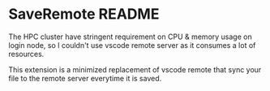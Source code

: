 # SaveRemote README

The HPC cluster have stringent requirement on CPU & memory usage on login node, so I couldn't use vscode remote server as it consumes a lot of resources.

This extension is a minimized replacement of vscode remote that sync your file to the remote server everytime it is saved.

